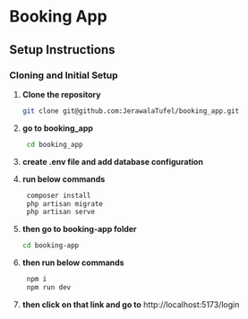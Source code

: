 # Booking App

## Setup Instructions

### Cloning and Initial Setup

1. **Clone the repository**
   ```bash
   git clone git@github.com:JerawalaTufel/booking_app.git

2. **go to booking_app**
   ```bash
    cd booking_app
3. **create .env file and add database configuration**
4. **run below commands**

   ```bash
    composer install
    php artisan migrate
    php artisan serve
5. **then go to booking-app folder**
   ```bash
   cd booking-app 
6. **then run below commands**
   ```bash
    npm i
    npm run dev
7. **then click on that link and go to**
http://localhost:5173/login

